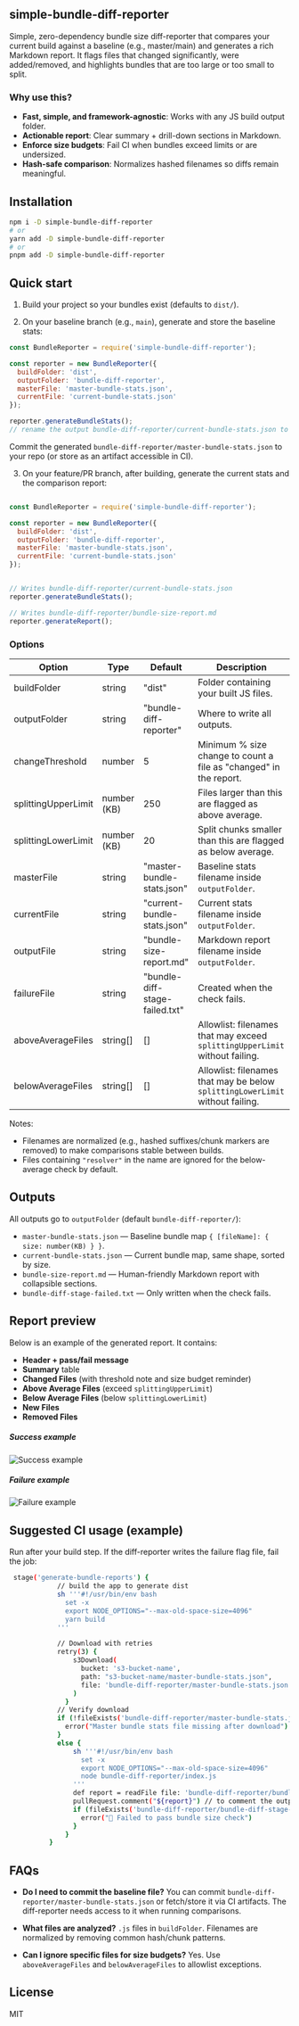 ## simple-bundle-diff-reporter

Simple, zero-dependency bundle size diff-reporter that compares your current build against a baseline (e.g., master/main) and generates a rich Markdown report. It flags files that changed significantly, were added/removed, and highlights bundles that are too large or too small to split.

### Why use this?
- **Fast, simple, and framework-agnostic**: Works with any JS build output folder.
- **Actionable report**: Clear summary + drill-down sections in Markdown.
- **Enforce size budgets**: Fail CI when bundles exceed limits or are undersized.
- **Hash-safe comparison**: Normalizes hashed filenames so diffs remain meaningful.


## Installation

```bash
npm i -D simple-bundle-diff-reporter
# or
yarn add -D simple-bundle-diff-reporter
# or
pnpm add -D simple-bundle-diff-reporter
```


## Quick start

1) Build your project so your bundles exist (defaults to `dist/`).

2) On your baseline branch (e.g., `main`), generate and store the baseline stats:

```js
const BundleReporter = require('simple-bundle-diff-reporter');

const reporter = new BundleReporter({
  buildFolder: 'dist',
  outputFolder: 'bundle-diff-reporter',
  masterFile: 'master-bundle-stats.json',
  currentFile: 'current-bundle-stats.json'
});

reporter.generateBundleStats();
// rename the output bundle-diff-reporter/current-bundle-stats.json to master-bundle-stats.json
```

Commit the generated `bundle-diff-reporter/master-bundle-stats.json` to your repo (or store as an artifact accessible in CI).

3) On your feature/PR branch, after building, generate the current stats and the comparison report:

```js

const BundleReporter = require('simple-bundle-diff-reporter');

const reporter = new BundleReporter({
  buildFolder: 'dist',
  outputFolder: 'bundle-diff-reporter',
  masterFile: 'master-bundle-stats.json',
  currentFile: 'current-bundle-stats.json'
});


// Writes bundle-diff-reporter/current-bundle-stats.json
reporter.generateBundleStats();

// Writes bundle-diff-reporter/bundle-size-report.md 
reporter.generateReport();

```


### Options

| Option | Type | Default | Description |
| --- | --- | --- | --- |
| buildFolder | string | "dist" | Folder containing your built JS files. |
| outputFolder | string | "bundle-diff-reporter" | Where to write all outputs. |
| changeThreshold | number | 5 | Minimum % size change to count a file as "changed" in the report. |
| splittingUpperLimit | number (KB) | 250 | Files larger than this are flagged as above average. |
| splittingLowerLimit | number (KB) | 20 | Split chunks smaller than this are flagged as below average. |
| masterFile | string | "master-bundle-stats.json" | Baseline stats filename inside `outputFolder`. |
| currentFile | string | "current-bundle-stats.json" | Current stats filename inside `outputFolder`. |
| outputFile | string | "bundle-size-report.md" | Markdown report filename inside `outputFolder`. |
| failureFile | string | "bundle-diff-stage-failed.txt" | Created when the check fails. |
| aboveAverageFiles | string[] | [] | Allowlist: filenames that may exceed `splittingUpperLimit` without failing. |
| belowAverageFiles | string[] | [] | Allowlist: filenames that may be below `splittingLowerLimit` without failing. |

Notes:
- Filenames are normalized (e.g., hashed suffixes/chunk markers are removed) to make comparisons stable between builds.
- Files containing `"resolver"` in the name are ignored for the below-average check by default.


## Outputs

All outputs go to `outputFolder` (default `bundle-diff-reporter/`):

- `master-bundle-stats.json` — Baseline bundle map `{ [fileName]: { size: number(KB) } }`.
- `current-bundle-stats.json` — Current bundle map, same shape, sorted by size.
- `bundle-size-report.md` — Human-friendly Markdown report with collapsible sections.
- `bundle-diff-stage-failed.txt` — Only written when the check fails.


## Report preview

Below is an example of the generated report. It contains:
- **Header + pass/fail message**
- **Summary** table
- **Changed Files** (with threshold note and size budget reminder)
- **Above Average Files** (exceed `splittingUpperLimit`)
- **Below Average Files** (below `splittingLowerLimit`)
- **New Files**
- **Removed Files**


##### Success example
![Success example](images/success.png)
##### Failure example
![Failure example](images/failed.png)


## Suggested CI usage (example)

Run after your build step. If the diff-reporter writes the failure flag file, fail the job:

```bash
 stage('generate-bundle-reports') {       
            // build the app to generate dist
            sh '''#!/usr/bin/env bash
              set -x
              export NODE_OPTIONS="--max-old-space-size=4096"
              yarn build
            '''

            // Download with retries
            retry(3) {
                s3Download(
                  bucket: 's3-bucket-name',
                  path: "s3-bucket-name/master-bundle-stats.json",
                  file: 'bundle-diff-reporter/master-bundle-stats.json',
                )
              }
            // Verify download
            if (!fileExists('bundle-diff-reporter/master-bundle-stats.json')) {
              error("Master bundle stats file missing after download")
            }
            else {
                sh '''#!/usr/bin/env bash
                  set -x
                  export NODE_OPTIONS="--max-old-space-size=4096"
                  node bundle-diff-reporter/index.js
                '''
                def report = readFile file: 'bundle-diff-reporter/bundle-size-report.md'
                pullRequest.comment("${report}") // to comment the output of bundle-diff-reporter as PR comment
                if (fileExists('bundle-diff-reporter/bundle-diff-stage-failed.txt')) {
                  error("🔴 Failed to pass bundle size check")
                }
              }
          }
```


## FAQs

- **Do I need to commit the baseline file?**
  You can commit `bundle-diff-reporter/master-bundle-stats.json` or fetch/store it via CI artifacts. The diff-reporter needs access to it when running comparisons.

- **What files are analyzed?**
   `.js` files in `buildFolder`. Filenames are normalized by removing common hash/chunk patterns.

- **Can I ignore specific files for size budgets?**
  Yes. Use `aboveAverageFiles` and `belowAverageFiles` to allowlist exceptions.


## License

MIT


